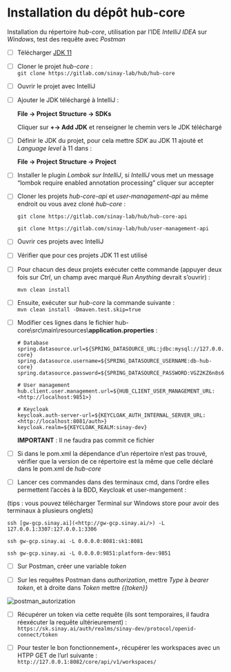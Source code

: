 # Installation du dépôt hub-core

Installation du répertoire _hub-core_, utilisation par l’IDE _IntelliJ IDEA_ sur _Windows_, test des requête avec _Postman_

-   [ ] Télécharger [JDK 11](https://jdk.java.net/archive/)
    
-   [ ] Cloner le projet _hub-core_ :<br>`git clone https://gitlab.com/sinay-lab/hub/hub-core`
    
-   [ ] Ouvrir le projet avec IntelliJ
    
-   [ ] Ajouter le JDK téléchargé à IntelliJ :
    
    **File → Project Structure → SDKs**
    
    Cliquer sur **+→ Add JDK** et renseigner le chemin vers le JDK téléchargé
    
-   [ ] Définir le JDK du projet, pour cela mettre _SDK_ au JDK 11 ajouté et _Language level_ à 11 dans :
    
    **File → Project Structure → Project**
    
-   [ ] Installer le plugin _Lombok sur IntelliJ_, si _IntelliJ_ vous met un message “lombok require enabled annotation processing” cliquer sur accepter
    
-   [ ] Cloner les projets _hub-core-api_ et _user-management-api_ au même endroit ou vous avez cloné _hub-core_ :
    
    `git clone https://gitlab.com/sinay-lab/hub/hub-core-api`
    
    `git clone https://gitlab.com/sinay-lab/hub/user-management-api`
    
-   [ ] Ouvrir ces projets avec IntelliJ
    
-   [ ] Vérifier que pour ces projets JDK 11 est utilisé
    
-   [ ] Pour chacun des deux projets exécuter cette commande (appuyer deux fois sur _Ctrl_, un champ avec marqué _Run Anything_ devrait s’ouvrir) :
    
    `mvn clean install`
    
-   [ ] Ensuite, exécuter sur _hub-core_ la commande suivante :<br> `mvn clean install -Dmaven.test.skip=true`
    
-   [ ] Modifier ces lignes dans le fichier hub-core\src\main\resources\\**application.properties** :
    
    ```
    # Database
    spring.datasource.url=${SPRING_DATASOURCE_URL:jdbc:mysql://127.0.0.1:3307/hub-core}
    spring.datasource.username=${SPRING_DATASOURCE_USERNAME:db-hub-core}
    spring.datasource.password=${SPRING_DATASOURCE_PASSWORD:VGZ2KZ6n8s6mve}
    
    ```
    
    ```
    # User management
    hub.client.user.management.url=${HUB_CLIENT_USER_MANAGEMENT_URL:<http://localhost:9851>}
    
    ```
    
    ```
    # Keycloak
    keycloak.auth-server-url=${KEYCLOAK_AUTH_INTERNAL_SERVER_URL:<http://localhost:8081/auth>}
    keycloak.realm=${KEYCLOAK_REALM:sinay-dev}
    
    ```
    
    **IMPORTANT** : Il ne faudra pas commit ce fichier
    
-   [ ] Si dans le pom.xml la dépendance d’un répertoire n’est pas trouvé, vérifier que la version de ce répertoire est la même que celle déclaré dans le pom.xml de _hub-core_
    
-   [ ] Lancer ces commandes dans des terminaux cmd, dans l’ordre elles permettent l’accès à la BDD, Keycloak et user-mangement :
    

(tips : vous pouvez télécharger Terminal sur Windows store pour avoir des terminaux à plusieurs onglets)

`ssh [gw-gcp.sinay.ai](<http://gw-gcp.sinay.ai/>) -L 127.0.0.1:3307:127.0.0.1:3306`

`ssh gw-gcp.sinay.ai -L 0.0.0.0:8081:sk1:8081`

`ssh gw-gcp.sinay.ai -L 0.0.0.0:9851:platform-dev:9851`

-   [ ] Sur Postman, créer une variable _token_

-   [ ] Sur les requêtes Postman dans _authorization_, mettre _Type_ à _bearer token_, et à droite dans _Token_ mettre _{{token}}_

![postman_autorization](https://cdn.discordapp.com/attachments/630492112562946048/1027873690777571369/Untitled.png)

-   [ ] Récupérer un token via cette requête (ils sont temporaires, il faudra réexécuter la requête ultérieurement) :
`https://sk.sinay.ai/auth/realms/sinay-dev/protocol/openid-connect/token`

-   [ ] Pour tester le bon fonctionnement+, récupérer les workspaces avec un HTPP GET de l’url suivante :
    `http://127.0.0.1:8082/core/api/v1/workspaces/`
